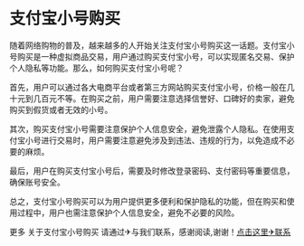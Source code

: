 # 支付宝小号购买

随着网络购物的普及，越来越多的人开始关注支付宝小号购买这一话题。支付宝小号购买是一种虚拟商品交易，用户通过购买支付宝小号，可以实现匿名交易、保护个人隐私等功能。那么，如何购买支付宝小号呢？

首先，用户可以通过各大电商平台或者第三方网站购买支付宝小号，价格一般在几十元到几百元不等。在购买之前，用户需要注意选择信誉好、口碑好的卖家，避免购买到假货或者无效的小号。

其次，购买支付宝小号需要注意保护个人信息安全，避免泄露个人隐私。在使用支付宝小号进行交易时，用户需要注意避免涉及到违法、违规的行为，以免造成不必要的麻烦。

最后，用户在购买支付宝小号后，需要及时修改登录密码、支付密码等重要信息，确保账号安全。

总之，支付宝小号购买可以为用户提供更多便利和保护隐私的功能，但在购买和使用过程中，用户也需注意保护个人信息安全，避免不必要的风险。

更多 关于支付宝小号购买 请通过✈与我们联系，感谢阅读,谢谢！[点击这里✈联系](https://google9.com)
